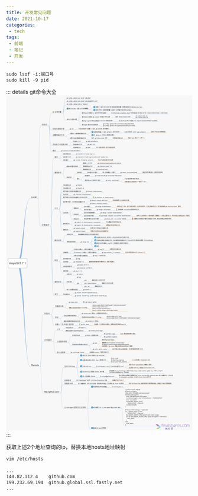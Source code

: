 ```yaml
---
title: 开发常见问题
date: 2021-10-17
categories:
 - tech
tags:
 - 前端
 - 笔记
 - 开发
---
```



```shell script
sudo lsof -i:端口号
sudo kill -9 pid
```

::: details git命令大全
![git命令大全](/img/git-directive.png)
:::


获取上述2个地址查询的ip，替换本地hosts地址映射
```shell script
vim /etc/hosts

...
140.82.112.4    github.com
199.232.69.194  github.global.ssl.fastly.net
...

```


